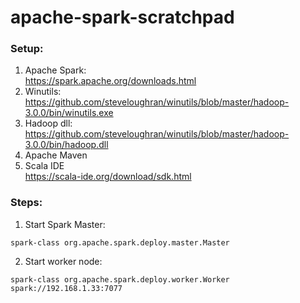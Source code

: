 # apache-spark-scratchpad

### Setup:
1. Apache Spark: <br>
   https://spark.apache.org/downloads.html
2. Winutils: <br>
   https://github.com/steveloughran/winutils/blob/master/hadoop-3.0.0/bin/winutils.exe
3. Hadoop dll: <br>
   https://github.com/steveloughran/winutils/blob/master/hadoop-3.0.0/bin/hadoop.dll
4. Apache Maven <br>
5. Scala IDE <br>
   https://scala-ide.org/download/sdk.html

### Steps:
1. Start Spark Master:
```
spark-class org.apache.spark.deploy.master.Master
```

2. Start worker node:
```
spark-class org.apache.spark.deploy.worker.Worker spark://192.168.1.33:7077
```

